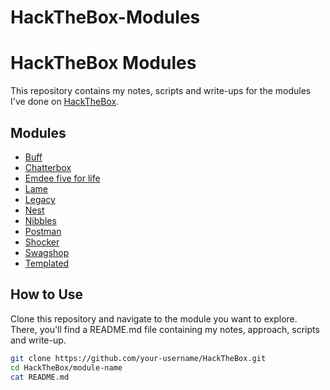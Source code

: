 # HackTheBox-Modules


# HackTheBox Modules

This repository contains my notes, scripts and write-ups for the modules I've done on [HackTheBox](https://www.hackthebox.eu/).

## Modules

- [Buff](Buff)
- [Chatterbox](Chatterbox)
- [Emdee five for life](Emdee%20five%20for%20life)
- [Lame](Lame)
- [Legacy](Legacy)
- [Nest](Nest)
- [Nibbles](Nibbles)
- [Postman](Postman)
- [Shocker](Shocker)
- [Swagshop](Swagshop)
- [Templated](Templated)

## How to Use

Clone this repository and navigate to the module you want to explore. There, you'll find a README.md file containing my notes, approach, scripts and write-up.

```bash
git clone https://github.com/your-username/HackTheBox.git
cd HackTheBox/module-name
cat README.md
